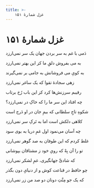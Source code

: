 ```yaml
---
title: >-
    غزل شمارهٔ ۱۵۱
---
```

# غزل شمارهٔ ۱۵۱

<div class="b" id="bn1"><div class="m1"><p>دَمی با غم به سر بردن جهان یک سر نمی‌ارزد</p></div>
<div class="m2"><p>به می بفروش دلقِ ما کز این بهتر نمی‌ارزد</p></div></div>
<div class="b" id="bn2"><div class="m1"><p>به کویِ می فروشانش به جامی بر نمی‌گیرند</p></div>
<div class="m2"><p>زهی سجادهٔ تقوا که یک ساغر نمی‌ارزد</p></div></div>
<div class="b" id="bn3"><div class="m1"><p>رقیبم سرزنش‌ها کرد کز این باب رُخ برتاب</p></div>
<div class="m2"><p>چه افتاد این سر ما را که خاکِ در نمی‌ارزد؟</p></div></div>
<div class="b" id="bn4"><div class="m1"><p>شکوهِ تاجِ سلطانی که بیمِ جان در او دَرج است</p></div>
<div class="m2"><p>کلاهی دلکش است اما به تَرکِ سر نمی‌ارزد</p></div></div>
<div class="b" id="bn5"><div class="m1"><p>چه آسان می‌نمود اول غمِ دریا به بوی سود</p></div>
<div class="m2"><p>غلط کردم که این طوفان به صد گوهر نمی‌ارزد</p></div></div>
<div class="b" id="bn6"><div class="m1"><p>تو را آن بِهْ که رویِ خود ز مشتاقان بپوشانی</p></div>
<div class="m2"><p>که شادیِّ جهانگیری، غمِ لشکر نمی‌ارزد</p></div></div>
<div class="b" id="bn7"><div class="m1"><p>چو حافظ در قناعت کوش و از دنیایِ دون بگذر</p></div>
<div class="m2"><p>که یک جو مِنَّتِ دونان دو صد من زر نمی‌ارزد</p></div></div>